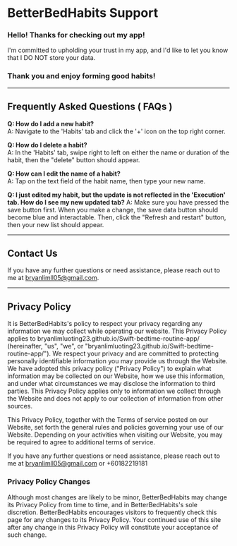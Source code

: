 # BetterBedHabits Support

### Hello! Thanks for checking out my app!
I'm committed to upholding your trust in my app, and I'd like to let you know that I DO NOT store your data. 

### Thank you and enjoy forming good habits!

---

## Frequently Asked Questions ( FAQs )

**Q: How do I add a new habit?**  
A: Navigate to the 'Habits' tab and click the '+' icon on the top right corner.

**Q: How do I delete a habit?**  
A: In the 'Habits' tab, swipe right to left on either the name or duration of the habit, then the "delete" button should appear.

**Q: How can I edit the name of a habit?**  
A: Tap on the text field of the habit name, then type your new name.

**Q: I just edited my habit, but the update is not reflected in the 'Execution' tab. How do I see my new updated tab?**
A: Make sure you have pressed the save button first. When you make a change, the save data button should become blue and interactable.
Then, click the "Refresh and restart" button, then your new list should appear.

---

## Contact Us

If you have any further questions or need assistance, please reach out to me at [bryanlimll05@gmail.com](mailto:bryanlimll05@gmail.com).

---

## Privacy Policy

It is BetterBedHabits's policy to respect your privacy regarding any information we may collect while operating our website. This Privacy Policy applies to bryanlimluoting23.github.io/Swift-bedtime-routine-app/ (hereinafter, "us", "we", or "bryanlimluoting23.github.io/Swift-bedtime-routine-app/"). We respect your privacy and are committed to protecting personally identifiable information you may provide us through the Website. We have adopted this privacy policy ("Privacy Policy") to explain what information may be collected on our Website, how we use this information, and under what circumstances we may disclose the information to third parties. This Privacy Policy applies only to information we collect through the Website and does not apply to our collection of information from other sources.

This Privacy Policy, together with the Terms of service posted on our Website, set forth the general rules and policies governing your use of our Website. Depending on your activities when visiting our Website, you may be required to agree to additional terms of service.

If you have any further questions or need assistance, please reach out to me at [bryanlimll05@gmail.com](mailto:bryanlimll05@gmail.com) or +60182219181

### Privacy Policy Changes
Although most changes are likely to be minor, BetterBedHabits may change its Privacy Policy from time to time, and in BetterBedHabits's sole discretion. BetterBedHabits encourages visitors to frequently check this page for any changes to its Privacy Policy. Your continued use of this site after any change in this Privacy Policy will constitute your acceptance of such change.

